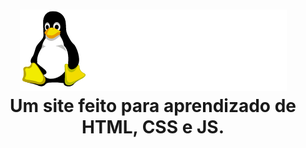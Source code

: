 <h1 align="center">
  <img src="assets/img/logo.png" title="Minha Primeira Distro Linux"/><br>
 Um site feito para aprendizado de HTML, CSS e JS.
